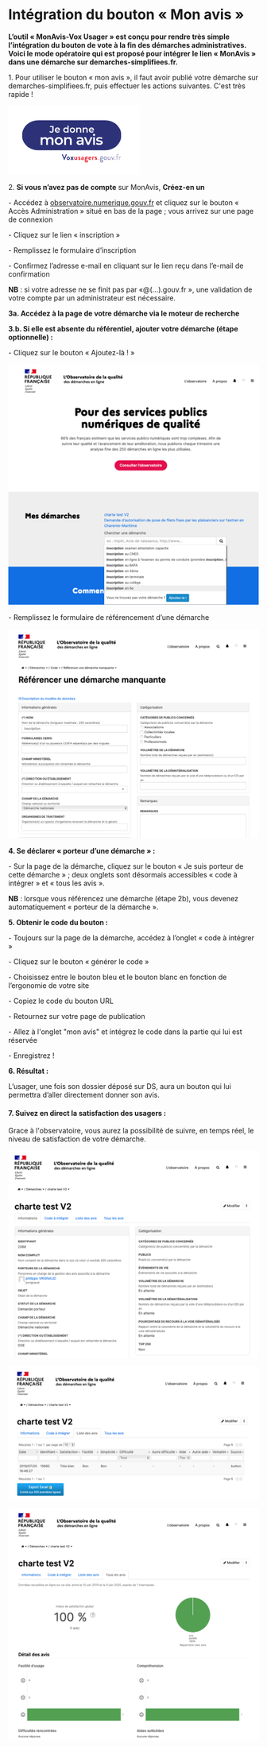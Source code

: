# Intégration du bouton « Mon avis »

**L’outil « MonAvis-Vox Usager » est conçu pour rendre très simple l’intégration du bouton de vote à la fin des démarches administratives. Voici le mode opératoire qui est proposé pour intégrer le lien « MonAvis » dans une démarche sur demarches-simplifiees.fr.**

1\.    Pour utiliser le bouton « mon avis », il faut avoir publié votre démarche sur demarches-simplifiees.fr, puis effectuer les actions suivantes. C'est très rapide !&#x20;

![](<../.gitbook/assets/Capture d’écran 2020-06-09 à 09.29.48.png>)

2\.    **Si vous n’avez pas de compte** sur MonAvis, **Créez-en un**

\-      Accédez à [observatoire.numerique.gouv.fr](https://observatoire.numerique.gouv.fr/) et cliquez sur le bouton « Accès Administration » situé en bas de la page ; vous arrivez sur une page de connexion

\-      Cliquez sur le lien « inscription »

\-      Remplissez le formulaire d’inscription

\-      Confirmez l’adresse e-mail en cliquant sur le lien reçu dans l’e-mail de confirmation

**NB** : si votre adresse ne se finit pas par «@(…).gouv.fr », une validation de votre compte par un administrateur est nécessaire.

**3a.     Accédez à la page de votre démarche via le moteur de recherche**

**3.b.    Si elle est absente du référentiel, ajouter votre démarche (étape optionnelle) :**

\-      Cliquez sur le bouton « Ajoutez-là ! »

![](<../.gitbook/assets/Capture d’écran 2020-06-09 à 09.04.07.png>)

\-      Remplissez le formulaire de référencement d’une démarche

![](<../.gitbook/assets/Capture d’écran 2020-06-09 à 09.05.32.png>)

**4.     Se déclarer « porteur d’une démarche » :**

\-      Sur la page de la démarche, cliquez sur le bouton « Je suis porteur de cette démarche » ; deux onglets sont désormais accessibles « code à intégrer » et « tous les avis ».&#x20;

**NB** : lorsque vous référencez une démarche (étape 2b), vous devenez automatiquement « porteur de la démarche ».

**5.     Obtenir le code du bouton :**

\-      Toujours sur la page de la démarche, accédez à l’onglet « code à intégrer »

\-      Cliquez sur le bouton « générer le code »

\-      Choisissez entre le bouton bleu et le bouton blanc en fonction de l’ergonomie de votre site&#x20;

\-      Copiez le code du bouton URL

\-      Retournez sur votre page de publication&#x20;

\-   Allez à l'onglet "mon avis" et intégrez le code dans la partie qui lui est réservée

\-   Enregistrez !&#x20;

**6.     Résultat :**

L’usager, une fois son dossier déposé sur DS, aura un bouton qui lui permettra d’aller directement donner son avis.

#### 7.      Suivez en direct la satisfaction des usagers :

Grace à l'observatoire, vous aurez la possibilité de suivre, en temps réel, le niveau de satisfaction de votre démarche.

![Présentation générale d'une démarche](<../.gitbook/assets/Capture d’écran 2020-06-09 à 08.50.20.png>)

![Pour chaque démarche, la liste des avis donnés](<../.gitbook/assets/Capture d’écran 2020-06-09 à 08.50.43.png>)

![Tableau de bord de la satisfaction.](<../.gitbook/assets/Capture d’écran 2020-06-09 à 08.50.53.png>)
